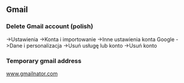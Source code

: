 ## Gmail

### Delete Gmail account (polish)
->Ustawienia ->Konta i importowanie ->Inne ustawienia konta Google ->Dane i personalizacja ->Usuń usługę lub konto ->Usuń konto

### Temporary gmail address
www.gmailnator.com
